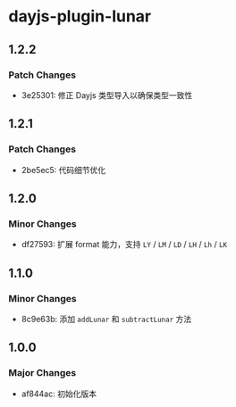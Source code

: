 # dayjs-plugin-lunar

## 1.2.2

### Patch Changes

- 3e25301: 修正 Dayjs 类型导入以确保类型一致性

## 1.2.1

### Patch Changes

- 2be5ec5: 代码细节优化

## 1.2.0

### Minor Changes

- df27593: 扩展 format 能力，支持 `LY` / `LM` / `LD` / `LH` / `Lh` / `LK`

## 1.1.0

### Minor Changes

- 8c9e63b: 添加 `addLunar` 和 `subtractLunar` 方法

## 1.0.0

### Major Changes

- af844ac: 初始化版本
